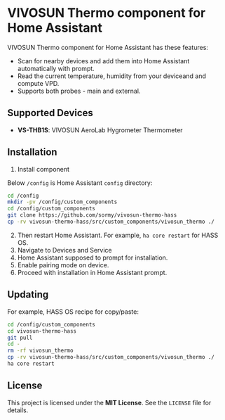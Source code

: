 # VIVOSUN Thermo component for Home Assistant

VIVOSUN Thermo component for Home Assistant has these features:

-   Scan for nearby devices and add them into Home Assistant automatically with prompt.
-   Read the current temperature, humidity from your deviceand and compute VPD.
-   Supports both probes - main and external.

## Supported Devices

-   **VS-THB1S**: VIVOSUN AeroLab Hygrometer Thermometer

## Installation

1. Install component

Below `/config` is Home Assistant `config` directory:

```sh
cd /config
mkdir -pv /config/custom_components
cd /config/custom_components
git clone https://github.com/sormy/vivosun-thermo-hass
cp -rv vivosun-thermo-hass/src/custom_components/vivosun_thermo ./
```

2. Then restart Home Assistant. For example, `ha core restart` for HASS OS.
3. Navigate to Devices and Service
4. Home Assistant supposed to prompt for installation.
5. Enable pairing mode on device.
6. Proceed with installation in Home Assistant prompt.

## Updating

For example, HASS OS recipe for copy/paste:

```sh
cd /config/custom_components
cd vivosun-thermo-hass
git pull
cd -
rm -rf vivosun_thermo
cp -rv vivosun-thermo-hass/src/custom_components/vivosun_thermo ./
ha core restart
```

## License

This project is licensed under the **MIT License**. See the `LICENSE` file for details.
